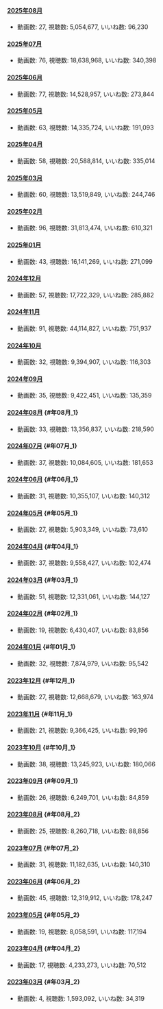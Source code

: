 #### [2025年08月](videos/202508 "wikilink")

-   動画数: 27, 視聴数: 5,054,677, いいね数: 96,230

#### [2025年07月](videos/202507 "wikilink")

-   動画数: 76, 視聴数: 18,638,968, いいね数: 340,398

#### [2025年06月](videos/202506 "wikilink")

-   動画数: 77, 視聴数: 14,528,957, いいね数: 273,844

#### [2025年05月](videos/202505 "wikilink")

-   動画数: 63, 視聴数: 14,335,724, いいね数: 191,093

#### [2025年04月](videos/202504 "wikilink")

-   動画数: 58, 視聴数: 20,588,814, いいね数: 335,014

#### [2025年03月](videos/202503 "wikilink")

-   動画数: 60, 視聴数: 13,519,849, いいね数: 244,746

#### [2025年02月](videos/202502 "wikilink")

-   動画数: 96, 視聴数: 31,813,474, いいね数: 610,321

#### [2025年01月](videos/202501 "wikilink")

-   動画数: 43, 視聴数: 16,141,269, いいね数: 271,099

#### [2024年12月](videos/202412 "wikilink")

-   動画数: 57, 視聴数: 17,722,329, いいね数: 285,882

#### [2024年11月](videos/202411 "wikilink")

-   動画数: 91, 視聴数: 44,114,827, いいね数: 751,937

#### [2024年10月](videos/202410 "wikilink")

-   動画数: 32, 視聴数: 9,394,907, いいね数: 116,303

#### [2024年09月](videos/202409 "wikilink")

-   動画数: 35, 視聴数: 9,422,451, いいね数: 135,359

#### [2024年08月](videos/202408 "wikilink") {#年08月_1}

-   動画数: 33, 視聴数: 13,356,837, いいね数: 218,590

#### [2024年07月](videos/202407 "wikilink") {#年07月_1}

-   動画数: 37, 視聴数: 10,084,605, いいね数: 181,653

#### [2024年06月](videos/202406 "wikilink") {#年06月_1}

-   動画数: 31, 視聴数: 10,355,107, いいね数: 140,312

#### [2024年05月](videos/202405 "wikilink") {#年05月_1}

-   動画数: 27, 視聴数: 5,903,349, いいね数: 73,610

#### [2024年04月](videos/202404 "wikilink") {#年04月_1}

-   動画数: 37, 視聴数: 9,558,427, いいね数: 102,474

#### [2024年03月](videos/202403 "wikilink") {#年03月_1}

-   動画数: 51, 視聴数: 12,331,061, いいね数: 144,127

#### [2024年02月](videos/202402 "wikilink") {#年02月_1}

-   動画数: 19, 視聴数: 6,430,407, いいね数: 83,856

#### [2024年01月](videos/202401 "wikilink") {#年01月_1}

-   動画数: 32, 視聴数: 7,874,979, いいね数: 95,542

#### [2023年12月](videos/202312 "wikilink") {#年12月_1}

-   動画数: 27, 視聴数: 12,668,679, いいね数: 163,974

#### [2023年11月](videos/202311 "wikilink") {#年11月_1}

-   動画数: 21, 視聴数: 9,366,425, いいね数: 99,196

#### [2023年10月](videos/202310 "wikilink") {#年10月_1}

-   動画数: 38, 視聴数: 13,245,923, いいね数: 180,066

#### [2023年09月](videos/202309 "wikilink") {#年09月_1}

-   動画数: 26, 視聴数: 6,249,701, いいね数: 84,859

#### [2023年08月](videos/202308 "wikilink") {#年08月_2}

-   動画数: 25, 視聴数: 8,260,718, いいね数: 88,856

#### [2023年07月](videos/202307 "wikilink") {#年07月_2}

-   動画数: 31, 視聴数: 11,182,635, いいね数: 140,310

#### [2023年06月](videos/202306 "wikilink") {#年06月_2}

-   動画数: 45, 視聴数: 12,319,912, いいね数: 178,247

#### [2023年05月](videos/202305 "wikilink") {#年05月_2}

-   動画数: 19, 視聴数: 8,058,591, いいね数: 117,194

#### [2023年04月](videos/202304 "wikilink") {#年04月_2}

-   動画数: 17, 視聴数: 4,233,273, いいね数: 70,512

#### [2023年03月](videos/202303 "wikilink") {#年03月_2}

-   動画数: 4, 視聴数: 1,593,092, いいね数: 34,319

